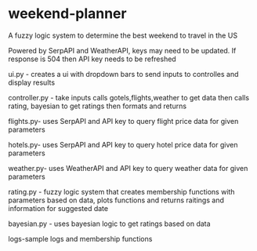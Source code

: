 # weekend-planner
A fuzzy logic system to determine the best weekend to travel in the US

Powered by SerpAPI and WeatherAPI, keys may need to be updated. If response is 504 then API key needs to be refreshed

ui.py - creates a ui with dropdown bars to send inputs to controlles and display results

controller.py - take inputs calls gotels,flights,weather to get data then calls rating, bayesian to get ratings then formats and returns

flights.py- uses SerpAPI and API key to query flight price data for given parameters

hotels.py- uses SerpAPI and API key to query hotel price data for given parameters

weather.py- uses WeatherAPI and API key to query weather data for given parameters

rating.py - fuzzy logic system that creates membership functions with parameters based on data, plots functions and returns raitings and information for suggested date

bayesian.py - uses bayesian logic to get ratings based on data

logs-sample logs and membership functions
